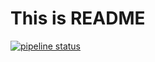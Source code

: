 # This is README
[![pipeline status](https://gitlab.com/aristarkh87/Experiments/badges/docker-1/pipeline.svg)](https://gitlab.com/aristarkh87/Experiments/commits/docker-1)
